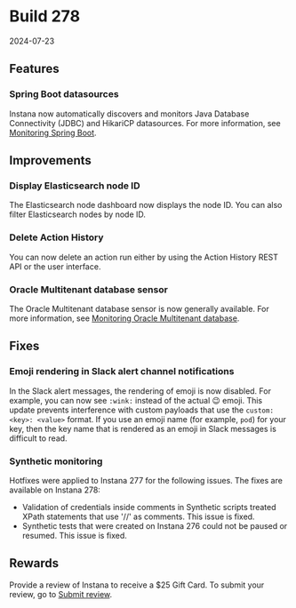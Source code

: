 # Build 278

2024-07-23

## Features
### Spring Boot datasources
Instana now automatically discovers and monitors Java Database Connectivity (JDBC) and HikariCP datasources. For more information, see [Monitoring Spring Boot](https://www.ibm.com/docs/en/instana-observability/current?topic=technologies-monitoring-spring-boot#monitoring-spring-boot).

## Improvements
### Display Elasticsearch node ID
The Elasticsearch node dashboard now displays the node ID. You can also filter Elasticsearch nodes by node ID.

### Delete Action History
You can now delete an action run either by using the Action History REST API or the user interface.

### Oracle Multitenant database sensor
The Oracle Multitenant database sensor is now generally available. For more information, see [Monitoring Oracle Multitenant database](https://www.ibm.com/docs/en/instana-observability/current?topic=oracledb-monitoring-oracle-multitenant-database).

## Fixes
### Emoji rendering in Slack alert channel notifications
In the Slack alert messages, the rendering of emoji is now disabled. For example, you can now see `:wink:` instead of the actual 😉 emoji. This update prevents interference with custom payloads that use the `custom:<key>: <value>` format. If you use an emoji name (for example, `pod`) for your key, then the key name that is rendered as an emoji in Slack messages is difficult to read.

### Synthetic monitoring

Hotfixes were applied to Instana 277 for the following issues. The fixes are available on Instana 278:

* Validation of credentials inside comments in Synthetic scripts treated XPath statements that use '//' as comments. This issue is fixed.
* Synthetic tests that were created on Instana 276 could not be paused or resumed. This issue is fixed. 

## Rewards
Provide a review of Instana to receive a $25 Gift Card. To submit your review, go to [Submit review](https://www.g2.com/contributor/instana-an-ibm-company-25-usd-2-reward-link?secure%5Bpage_id%5D=instana-an-ibm-company-25-usd-2-reward-link&secure%5Brewards%5D=true&secure%5Btoken%5D=5f61c4680c043dd462ee268a2e95504e1cec47c239f634889f1a86908d965fa1&utm_source=ibm&utm_medium=CSA&utm_campaign=email).
